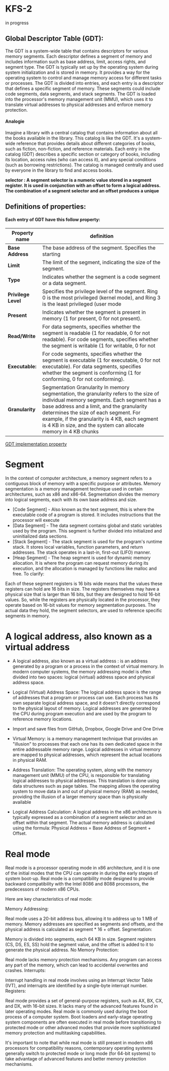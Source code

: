 # KFS-2
in progress


## Global Descriptor Table (GDT):

The GDT is a system-wide table that contains descriptors for various memory segments. Each descriptor defines a segment of memory and includes information such as base address, limit, access rights, and segment type.
The GDT is typically set up by the operating system during system initialization and is stored in memory. It provides a way for the operating system to control and manage memory access for different tasks or processes.
The GDT is divided into entries, and each entry is a descriptor that defines a specific segment of memory. These segments could include code segments, data segments, and stack segments.
The GDT is loaded into the processor's memory management unit (MMU), which uses it to translate virtual addresses to physical addresses and enforce memory protection.
#### Analogie 
Imagine a library with a central catalog that contains information about all the books available in the library. This catalog is like the GDT. It's a system-wide reference that provides details about different categories of books, such as fiction, non-fiction, and reference materials.
Each entry in the catalog (GDT) describes a specific section or category of books, including its location, access rules (who can access it), and any special conditions (such as borrowing restrictions). The catalog is managed centrally and used by everyone in the library to find and access books.

**selector : A segment selector is a numeric value stored in a segment register. It is used in conjunction with an offset to form a logical address. The combination of a segment selector and an offset produces a unique**


## Definitions of properties:

#### Each entry of GDT have this follow property:<br/>

| Property name   | definition  |
| ------------ | ------------ |
| **Base Address**  |The base address of the segment. Specifies the starting   |
|   **Limit**| The limit of the segment, indicating the size of the segment.  |
| **Type**  |  Indicates whether the segment is a code segment or a data segment. |
| **Privilege Level**  | Specifies the privilege level of the segment. Ring 0 is the most privileged (kernel mode), and Ring 3 is the least privileged (user mode  |
| **Present**  | Indicates whether the segment is present in memory (1 for present, 0 for not present).  |
| **Read/Write**  |For data segments, specifies whether the segment is readable (1 for readable, 0 for not readable). For code segments, specifies whether the segment is writable (1 for writable, 0 for not   |
| **Executable:**  | For code segments, specifies whether the segment is executable (1 for executable, 0 for not executable). For data segments, specifies whether the segment is conforming (1 for conforming, 0 for not conforming).  |
|**Granularity**|Segmentation Granularity In memory segmentation, the granularity refers to the size of individual memory segments. Each segment has a base address and a limit, and the granularity determines the size of each segment. For example, if the granularity is 4 KB, each segment is 4 KB in size, and the system can allocate memory in 4 KB chunks|

[GDT implementation property](https://www.youtube.com/watch?v=Wh5nPn2U_1w)

# Segment

In the context of computer architecture, a memory segment refers to a contiguous block of memory with a specific purpose or attributes. Memory segmentation is a memory management technique used in certain architectures, such as x86 and x86-64. Segmentation divides the memory into logical segments, each with its own base address and size.
- [Code Segment] - Also known as the text segment, this is where the executable code of a program is stored. It includes instructions that the processor will execute
- [Data Segment] - The data segment contains global and static variables used by the program. This segment is further divided into initialized and uninitialized data sections.
- [Stack Segment] - The stack segment is used for the program's runtime stack. It stores local variables, function parameters, and return addresses. The stack operates in a last-in, first-out (LIFO) manner.
- [Heap Segment] - The heap segment is used for dynamic memory allocation. It is where the program can request memory during its execution, and the allocation is managed by functions like malloc and free.
To clarify:

Each of these segment registers is 16 bits wide means that the values these registers can hold are 16 bits in size.
The registers themselves may have a physical size that is larger than 16 bits, but they are designed to hold 16-bit values.
So, while the registers are physically located in the processor, they operate based on 16-bit values for memory segmentation purposes. The actual data they hold, the segment selectors, are used to reference specific segments in memory.

# A logical address, also known as a virtual address

- A logical address, also known as a virtual address :
is an address generated by a program or a process in the context of virtual memory. In modern computer systems, the memory addressing model is often divided into two spaces: logical (virtual) address space and physical address space.

- Logical (Virtual) Address Space:
The logical address space is the range of addresses that a program or process can use. Each process has its own separate logical address space, and it doesn't directly correspond to the physical layout of memory.
Logical addresses are generated by the CPU during program execution and are used by the program to reference memory locations.
- Import and save files from GitHub, Dropbox, Google Drive and One Drive
- Virtual Memory:
is a memory management technique that provides an "illusion" to processes that each one has its own dedicated space in the entire addressable memory range.
Logical addresses in virtual memory are mapped to physical addresses, which represent the actual locations in physical RAM.
- Address Translation:
The operating system, along with the memory management unit (MMU) of the CPU, is responsible for translating logical addresses to physical addresses. This translation is done using data structures such as page tables.
The mapping allows the operating system to move data in and out of physical memory (RAM) as needed, providing the illusion of a larger memory space than is physically available
- Logical Address Calculation:
A logical address in the x86 architecture is typically expressed as a combination of a segment selector and an offset within that segment. The actual memory address is calculated using the formula: Physical Address = Base Address of Segment + Offset.


# Real mode

Real mode is a processor operating mode in x86 architecture, and it is one of the initial modes that the CPU can operate in during the early stages of system boot-up. Real mode is a compatibility mode designed to provide backward compatibility with the Intel 8086 and 8088 processors, the predecessors of modern x86 CPUs.

Here are key characteristics of real mode:

Memory Addressing:

Real mode uses a 20-bit address bus, allowing it to address up to 1 MB of memory. Memory addresses are specified as segments and offsets, and the physical address is calculated as segment * 16 + offset.
Segmentation:

Memory is divided into segments, each 64 KB in size. Segment registers (CS, DS, ES, SS) hold the segment value, and the offset is added to it to generate the physical address.
No Memory Protection:

Real mode lacks memory protection mechanisms. Any program can access any part of the memory, which can lead to accidental overwrites and crashes.
Interrupts:

Interrupt handling in real mode involves using an Interrupt Vector Table (IVT), and interrupts are identified by a single-byte interrupt number.
Registers:

Real mode provides a set of general-purpose registers, such as AX, BX, CX, and DX, with 16-bit sizes. It lacks many of the advanced features found in later operating modes.
Real mode is commonly used during the boot process of a computer system. Boot loaders and early-stage operating system components are often executed in real mode before transitioning to protected mode or other advanced modes that provide more sophisticated memory protection and multitasking capabilities.

It's important to note that while real mode is still present in modern x86 processors for compatibility reasons, contemporary operating systems generally switch to protected mode or long mode (for 64-bit systems) to take advantage of advanced features and better memory protection mechanisms.

